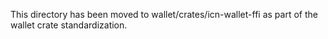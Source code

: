 This directory has been moved to wallet/crates/icn-wallet-ffi as part of the wallet crate standardization.
